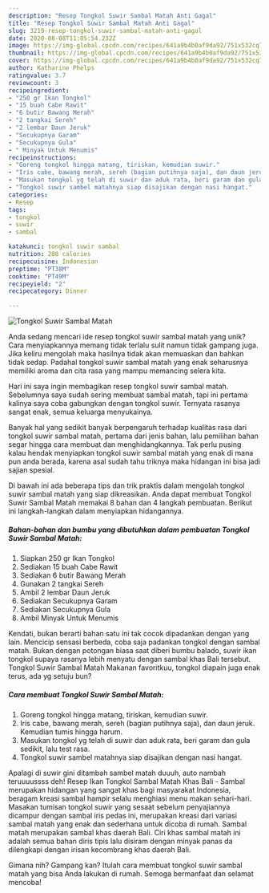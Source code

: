 ```yaml
---
description: "Resep Tongkol Suwir Sambal Matah Anti Gagal"
title: "Resep Tongkol Suwir Sambal Matah Anti Gagal"
slug: 3219-resep-tongkol-suwir-sambal-matah-anti-gagal
date: 2020-08-08T11:05:54.232Z
image: https://img-global.cpcdn.com/recipes/641a9b4b0af9da92/751x532cq70/tongkol-suwir-sambal-matah-foto-resep-utama.jpg
thumbnail: https://img-global.cpcdn.com/recipes/641a9b4b0af9da92/751x532cq70/tongkol-suwir-sambal-matah-foto-resep-utama.jpg
cover: https://img-global.cpcdn.com/recipes/641a9b4b0af9da92/751x532cq70/tongkol-suwir-sambal-matah-foto-resep-utama.jpg
author: Katharine Phelps
ratingvalue: 3.7
reviewcount: 3
recipeingredient:
- "250 gr Ikan Tongkol"
- "15 buah Cabe Rawit"
- "6 butir Bawang Merah"
- "2 tangkai Sereh"
- "2 lembar Daun Jeruk"
- "Secukupnya Garam"
- "Secukupnya Gula"
- " Minyak Untuk Menumis"
recipeinstructions:
- "Goreng tongkol hingga matang, tiriskan, kemudian suwir."
- "Iris cabe, bawang merah, sereh (bagian putihnya saja), dan daun jeruk. Kemudian tumis hingga harum."
- "Masukan tongkol yg telah di suwir dan aduk rata, beri garam dan gula sedikit, lalu test rasa."
- "Tongkol suwir sambel matahnya siap disajikan dengan nasi hangat."
categories:
- Resep
tags:
- tongkol
- suwir
- sambal

katakunci: tongkol suwir sambal 
nutrition: 288 calories
recipecuisine: Indonesian
preptime: "PT38M"
cooktime: "PT49M"
recipeyield: "2"
recipecategory: Dinner

---
```



![Tongkol Suwir Sambal Matah](https://img-global.cpcdn.com/recipes/641a9b4b0af9da92/751x532cq70/tongkol-suwir-sambal-matah-foto-resep-utama.jpg)

Anda sedang mencari ide resep tongkol suwir sambal matah yang unik? Cara menyiapkannya memang tidak terlalu sulit namun tidak gampang juga. Jika keliru mengolah maka hasilnya tidak akan memuaskan dan bahkan tidak sedap. Padahal tongkol suwir sambal matah yang enak seharusnya memiliki aroma dan cita rasa yang mampu memancing selera kita.

Hari ini saya ingin membagikan resep tongkol suwir sambal matah. Sebelumnya saya sudah sering membuat sambal matah, tapi ini pertama kalinya saya coba gabungkan dengan tongkol suwir. Ternyata rasanya sangat enak, semua keluarga menyukainya.

Banyak hal yang sedikit banyak berpengaruh terhadap kualitas rasa dari tongkol suwir sambal matah, pertama dari jenis bahan, lalu pemilihan bahan segar hingga cara membuat dan menghidangkannya. Tak perlu pusing kalau hendak menyiapkan tongkol suwir sambal matah yang enak di mana pun anda berada, karena asal sudah tahu triknya maka hidangan ini bisa jadi sajian spesial.


Di bawah ini ada beberapa tips dan trik praktis dalam mengolah tongkol suwir sambal matah yang siap dikreasikan. Anda dapat membuat Tongkol Suwir Sambal Matah memakai 8 bahan dan 4 langkah pembuatan. Berikut ini langkah-langkah dalam menyiapkan hidangannya.

<!--inarticleads1-->

##### Bahan-bahan dan bumbu yang dibutuhkan dalam pembuatan Tongkol Suwir Sambal Matah:

1. Siapkan 250 gr Ikan Tongkol
1. Sediakan 15 buah Cabe Rawit
1. Sediakan 6 butir Bawang Merah
1. Gunakan 2 tangkai Sereh
1. Ambil 2 lembar Daun Jeruk
1. Sediakan Secukupnya Garam
1. Sediakan Secukupnya Gula
1. Ambil  Minyak Untuk Menumis


Kendati, bukan berarti bahan satu ini tak cocok dipadankan dengan yang lain. Mencicip sensasi berbeda, coba saja padankan tongkol dengan sambal matah. Bukan dengan potongan biasa saat diberi bumbu balado, suwir ikan tongkol supaya rasanya lebih menyatu dengan sambal khas Bali tersebut. Tongkol Suwir Sambal Matah Makanan favoritkuu, tongkol diapain juga enak terus, ada yg setuju bun? 

<!--inarticleads2-->

##### Cara membuat Tongkol Suwir Sambal Matah:

1. Goreng tongkol hingga matang, tiriskan, kemudian suwir.
1. Iris cabe, bawang merah, sereh (bagian putihnya saja), dan daun jeruk. Kemudian tumis hingga harum.
1. Masukan tongkol yg telah di suwir dan aduk rata, beri garam dan gula sedikit, lalu test rasa.
1. Tongkol suwir sambel matahnya siap disajikan dengan nasi hangat.


Apalagi di suwir gini ditambah sambel matah duuuh, auto nambah teruuuussss deh! Resep Ikan Tongkol Sambal Matah Khas Bali - Sambal merupakan hidangan yang sangat khas bagi masyarakat Indonesia, beragam kreasi sambal hampir selalu menghiasi menu makan sehari-hari. Masakan tumisan tongkol suwir yang sesaat sebelum penyajiannya dicampur dengan sambal iris pedas ini, merupakan kreasi dari variasi sambal matah yang enak dan sederhana untuk dicoba di rumah. Sambal matah merupakan sambal khas daerah Bali. Ciri khas sambal matah ini adalah semua bahan diris tipis lalu disiram dengan minyak panas da dilengkapi dengan irisan kecombrang khas daerah Bali. 

Gimana nih? Gampang kan? Itulah cara membuat tongkol suwir sambal matah yang bisa Anda lakukan di rumah. Semoga bermanfaat dan selamat mencoba!

